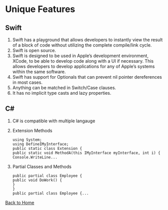 # Unique Features

## Swift

1. Swift has a playground that allows developers to instantly view the result of a block of code without utilizing the complete compile/link cycle.
2. Swift is open source.
3. Swift is designed to be used in Apple’s development environment, XCode, to be able to develop code along with a UI if necessary. This allows developers to develop applications for any of Apple’s systems within the same software.
4. Swift has support for Optionals that can prevent nil pointer dereferences in most cases.
5. Anything can be matched in Switch/Case clauses.
6. It has no implicit type casts and lazy properties.

## C#

1.  C# is compatible with multiple langauge

3.  Extension Methods 

        using System;
        using DefineIMyInterface;
        public static class Extension {
        public static void MethodA(this IMyInterface myInterface, int i) {
        Console.WriteLine...


4.  Partial Classes and Methods

        public partial class Employee {
        public void DoWork() {
        }
        }
        public partial class Employee {...

[Back to Home](https://github.com/tljwvf/OOLanguageComparison/blob/master/README.md)
